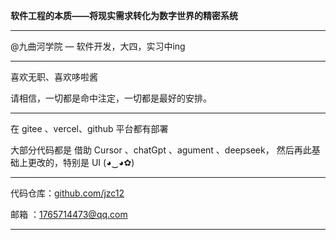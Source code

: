 **软件工程的本质——将现实需求转化为数字世界的精密系统**

---

@九曲河学院 — 软件开发，大四，实习中ing

---

喜欢无职、喜欢哆啦酱

请相信，一切都是命中注定，一切都是最好的安排。

---

在 gitee 、vercel、github 平台都有部署

大部分代码都是 借助 Cursor 、chatGpt 、agument 、deepseek， 然后再此基础上更改的，特别是 UI (◕‿◕✿)

---

代码仓库：[github.com/jzc12](https://github.com/jzc12)

邮箱    ：[1765714473@qq.com](mailto:1765714473@qq.com)

---
